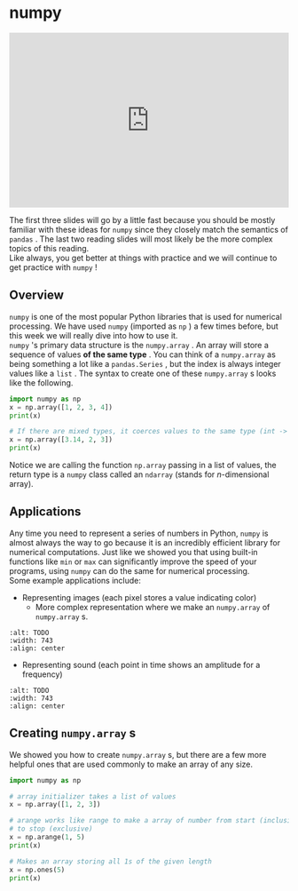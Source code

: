 # numpy

<div style="position: relative; padding-bottom: 62.5%; height: 0;">
    <iframe src="https://www.loom.com/embed/ad8f8164d3924e8d86eb6b8e0a009885" frameborder="0" webkitallowfullscreen mozallowfullscreen allowfullscreen style="position: absolute; top: 0; left: 0; width: 100%; height: 100%;"></iframe>
</div>

The first three slides will go by a little fast because you should be mostly familiar with these ideas for `numpy` since they closely match the semantics of `pandas` . The last two reading slides will most likely be the more complex topics of this reading.  
Like always, you get better at things with practice and we will continue to get practice with `numpy` !  
##  Overview  

`numpy` is one of the most popular Python libraries that is used for numerical processing. We have used `numpy` (imported as `np` ) a few times before, but this week we will really dive into how to use it.  
`numpy` 's primary data structure is the `numpy.array` . An array will store a sequence of values **of the same type** . You can think of a `numpy.array` as being something a lot like a `pandas.Series` , but the index is always integer values like a `list` . The syntax to create one of these `numpy.array` s looks like the following.  
```python
import numpy as np
x = np.array([1, 2, 3, 4])
print(x)

# If there are mixed types, it coerces values to the same type (int -> float)
x = np.array([3.14, 2, 3])
print(x)
```

Notice we are calling the function `np.array` passing in a list of values, the return type is a `numpy` class called an `ndarray` (stands for $n$-dimensional array).  
##  Applications  

Any time you need to represent a series of numbers in Python, `numpy` is almost always the way to go because it is an incredibly efficient library for numerical computations. Just like we showed you that using built-in functions like `min` or `max` can significantly improve the speed of your programs, using `numpy` can do the same for numerical processing.  
Some example applications include:  
-  Representing images (each pixel stores a value indicating color)  
    -  More complex representation where we make an         `numpy.array`         of         `numpy.array`         s.  


```{image} https://static.us.edusercontent.com/files/5yqR3Z3mkqzYtYSuGzv30lej
:alt: TODO
:width: 743
:align: center
```

-  Representing sound (each point in time shows an amplitude for a frequency)  

```{image} https://static.us.edusercontent.com/files/hbAOHuHkTlpSkjtKfHKAZSjN
:alt: TODO
:width: 743
:align: center
```

##  Creating `numpy.array` s  

We showed you how to create `numpy.array` s, but there are a few more helpful ones that are used commonly to make an array of any size.  
```python
import numpy as np

# array initializer takes a list of values
x = np.array([1, 2, 3])

# arange works like range to make a array of number from start (inclusive)
# to stop (exclusive)
x = np.arange(1, 5)  
print(x)

# Makes an array storing all 1s of the given length
x = np.ones(5)
print(x)
```

